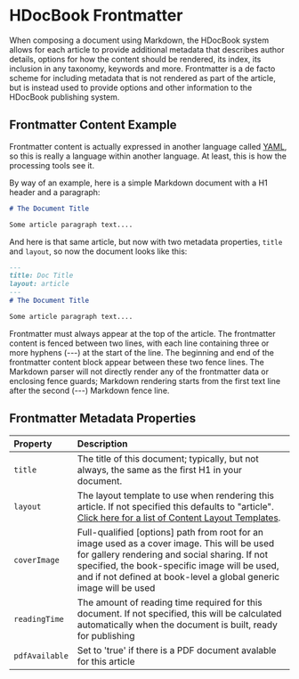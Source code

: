 # HDocBook Frontmatter

When composing a document using Markdown, the HDocBook system allows for each article to provide additional metadata that describes author details, options for how the content should be rendered, its index, its inclusion in any taxonomy, keywords and more. Frontmatter is a de facto scheme for including metadata that is not rendered as part of the article, but is instead used to provide options and other information to the HDocBook publishing system.

## Frontmatter Content Example
Frontmatter content is actually expressed in another language called [YAML](https://yaml.org/), so this is really a language within another language. At least, this is how the processing tools see it. 

By way of an example, here is a simple Markdown document with a H1 header and a paragraph:

``` md
# The Document Title

Some article paragraph text....
```

And here is that same article, but now with two metadata properties, `title` and `layout`, so now the document looks like this:

``` md
---
title: Doc Title
layout: article
---
# The Document Title

Some article paragraph text....
```

Frontmatter must always appear at the top of the article. The frontmatter content is fenced between two lines, with each line containing three or more hyphens (---) at the start of the line. The beginning and end of the frontmatter content block appear between these two fence lines. The Markdown parser will not directly render any of the frontmatter data or enclosing fence guards; Markdown rendering starts from the first text line after the second (---) Markdown fence line.

## Frontmatter Metadata Properties

|Property|Description|
|:---|:---|
|`title`|The title of this document; typically, but not always, the same as the first H1 in your document.|
|`layout`|The layout template to use when rendering this article. If not specified this defaults to "article". [Click here for a list of Content Layout Templates](/_books/hdoc-guide/hdocbook/layout-templates).|
|`coverImage`|Full-qualified [options] path from root for an image used as a cover image. This will be used for gallery rendering and social sharing. If not specified, the book-specific image will be used, and if not defined at book-level a global generic image will be used|
|`readingTime`|The amount of reading time required for this document. If not specified, this will be calculated automatically when the document is built, ready for publishing| 
|`pdfAvailable`|Set to 'true' if there is a PDF document avalable for this article|
